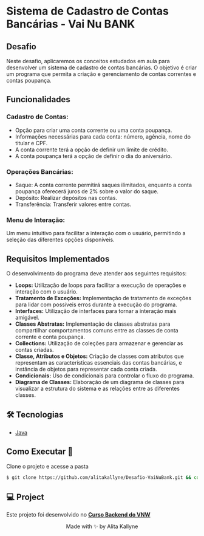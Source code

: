 # Sistema de Cadastro de Contas Bancárias - Vai Nu BANK

## Desafio

Neste desafio, aplicaremos os conceitos estudados em aula para desenvolver um sistema de cadastro de contas bancárias. O objetivo é criar um programa que permita a criação e gerenciamento de contas correntes e contas poupança.

## Funcionalidades

### Cadastro de Contas:

- Opção para criar uma conta corrente ou uma conta poupança.
- Informações necessárias para cada conta: número, agência, nome do titular e CPF.
- A conta corrente terá a opção de definir um limite de crédito.
- A conta poupança terá a opção de definir o dia do aniversário.

### Operações Bancárias:

- Saque: A conta corrente permitirá saques ilimitados, enquanto a conta poupança oferecerá juros de 2% sobre o valor do saque.
- Depósito: Realizar depósitos nas contas.
- Transferência: Transferir valores entre contas.

### Menu de Interação:

Um menu intuitivo para facilitar a interação com o usuário, permitindo a seleção das diferentes opções disponíveis.

## Requisitos Implementados

O desenvolvimento do programa deve atender aos seguintes requisitos:

- **Loops:** Utilização de loops para facilitar a execução de operações e interação com o usuário.
- **Tratamento de Exceções:** Implementação de tratamento de exceções para lidar com possíveis erros durante a execução do programa.
- **Interfaces:** Utilização de interfaces para tornar a interação mais amigável.
- **Classes Abstratas:** Implementação de classes abstratas para compartilhar comportamentos comuns entre as classes de conta corrente e conta poupança.
- **Collections:** Utilização de coleções para armazenar e gerenciar as contas criadas.
- **Classe, Atributos e Objetos:** Criação de classes com atributos que representam as características essenciais das contas bancárias, e instância de objetos para representar cada conta criada.
- **Condicionais:** Uso de condicionais para controlar o fluxo do programa.
- **Diagrama de Classes:** Elaboração de um diagrama de classes para visualizar a estrutura do sistema e as relações entre as diferentes classes.

## 🛠 Tecnologias

- [Java](https://docs.oracle.com/en/java/javase/17/docs/api/index.html)

## Como Executar 🚀 

Clone o projeto e acesse a pasta

```bash
$ git clone https://github.com/alitakallyne/Desafio-VaiNuBank.git && cd Desafio-VaiNuBank
```


## 💻 Project

Este projeto foi desenvolvido no  **[Curso Backend do VNW](https://vainaweb.com.br/)**



<p align="center">Made with ✨  by Alita Kallyne</p>
